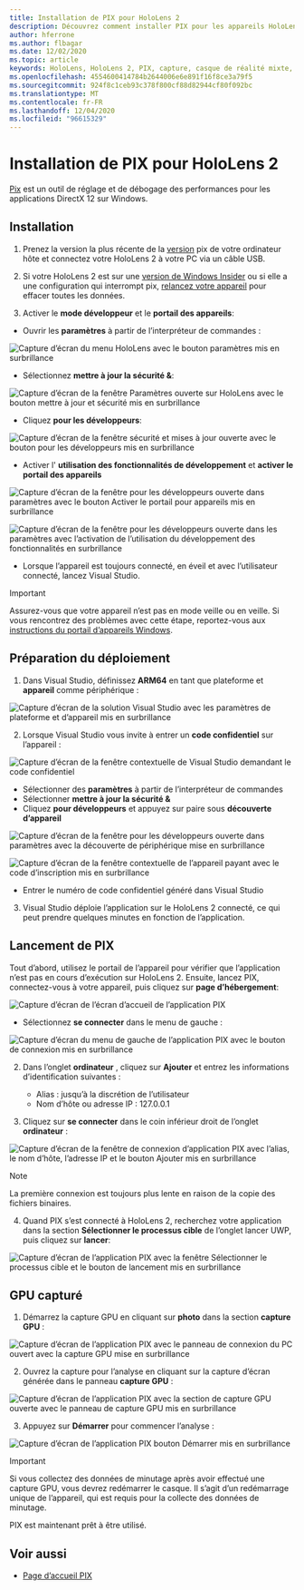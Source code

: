 ```yaml
---
title: Installation de PIX pour HoloLens 2
description: Découvrez comment installer PIX pour les appareils HoloLens 2.
author: hferrone
ms.author: flbagar
ms.date: 12/02/2020
ms.topic: article
keywords: HoloLens, HoloLens 2, PIX, capture, casque de réalité mixte, casque Windows Mixed realisation, casque de réalité virtuelle
ms.openlocfilehash: 4554600414784b2644006e6e891f16f8ce3a79f5
ms.sourcegitcommit: 924f8c1ceb93c378f800cf88d82944cf80f092bc
ms.translationtype: MT
ms.contentlocale: fr-FR
ms.lasthandoff: 12/04/2020
ms.locfileid: "96615329"
---
```

# <a name="installing-pix-for-hololens-2"></a>Installation de PIX pour HoloLens 2

[Pix](https://devblogs.microsoft.com/pix) est un outil de réglage et de débogage des performances pour les applications DirectX 12 sur Windows. 

## <a name="setup"></a>Installation

1. Prenez la version la plus récente de la [version]( https://devblogs.microsoft.com/pix/download) pix de votre ordinateur hôte et connectez votre HoloLens 2 à votre PC via un câble USB.

2. Si votre HoloLens 2 est sur une [version de Windows Insider](https://insider.windows.com) ou si elle a une configuration qui interrompt pix,  [relancez votre appareil](https://docs.microsoft.com/hololens/hololens-recovery) pour effacer toutes les données.

3. Activer le **mode développeur** et le **portail des appareils**:

* Ouvrir les **paramètres** à partir de l’interpréteur de commandes :

![Capture d’écran du menu HoloLens avec le bouton paramètres mis en surbrillance](images/pix-img-01.jpg)

* Sélectionnez **mettre à jour la sécurité &**:

![Capture d’écran de la fenêtre Paramètres ouverte sur HoloLens avec le bouton mettre à jour et sécurité mis en surbrillance](images/pix-img-02.jpg)

* Cliquez **pour les développeurs**:

![Capture d’écran de la fenêtre sécurité et mises à jour ouverte avec le bouton pour les développeurs mis en surbrillance](images/pix-img-03.jpg)

* Activer l' **utilisation des fonctionnalités de développement** et **activer le portail des appareils**

![Capture d’écran de la fenêtre pour les développeurs ouverte dans paramètres avec le bouton Activer le portail pour appareils mis en surbrillance](images/pix-img-04.jpg)

![Capture d’écran de la fenêtre pour les développeurs ouverte dans les paramètres avec l’activation de l’utilisation du développement des fonctionnalités en surbrillance](images/pix-img-05.jpg)

* Lorsque l’appareil est toujours connecté, en éveil et avec l’utilisateur connecté, lancez Visual Studio.

> [!IMPORTANT]
> Assurez-vous que votre appareil n’est pas en mode veille ou en veille. Si vous rencontrez des problèmes avec cette étape, reportez-vous aux [instructions du portail d’appareils Windows](https://docs.microsoft.com/windows/mixed-reality/develop/platform-capabilities-and-apis/using-the-windows-device-portal).

## <a name="preparing-for-deployment"></a>Préparation du déploiement

1. Dans Visual Studio, définissez **ARM64** en tant que plateforme et **appareil** comme périphérique :

![Capture d’écran de la solution Visual Studio avec les paramètres de plateforme et d’appareil mis en surbrillance](images/pix-img-06.png)

2. Lorsque Visual Studio vous invite à entrer un **code confidentiel** sur l’appareil :

![Capture d’écran de la fenêtre contextuelle de Visual Studio demandant le code confidentiel](images/pix-img-07.png)

* Sélectionner des **paramètres** à partir de l’interpréteur de commandes
* Sélectionner **mettre à jour la sécurité &**
* Cliquez **pour développeurs** et appuyez sur paire sous **découverte d’appareil** 

![Capture d’écran de la fenêtre pour les développeurs ouverte dans paramètres avec la découverte de périphérique mise en surbrillance](images/pix-img-08.jpg)

![Capture d’écran de la fenêtre contextuelle de l’appareil payant avec le code d’inscription mis en surbrillance](images/pix-img-09.jpg)

* Entrer le numéro de code confidentiel généré dans Visual Studio

3. Visual Studio déploie l’application sur le HoloLens 2 connecté, ce qui peut prendre quelques minutes en fonction de l’application.

## <a name="launching-pix"></a>Lancement de PIX

Tout d’abord, utilisez le portail de l’appareil pour vérifier que l’application n’est pas en cours d’exécution sur HoloLens 2. Ensuite, lancez PIX, connectez-vous à votre appareil, puis cliquez sur **page d’hébergement**:

![Capture d’écran de l’écran d’accueil de l’application PIX](images/pix-img-10.png)

* Sélectionnez **se connecter** dans le menu de gauche :

![Capture d’écran du menu de gauche de l’application PIX avec le bouton de connexion mis en surbrillance](images/pix-img-11.png)

2. Dans l’onglet **ordinateur** , cliquez sur **Ajouter** et entrez les informations d’identification suivantes :
    * Alias : jusqu’à la discrétion de l’utilisateur
    * Nom d’hôte ou adresse IP : 127.0.0.1

3. Cliquez sur **se connecter** dans le coin inférieur droit de l’onglet **ordinateur** :

![Capture d’écran de la fenêtre de connexion d’application PIX avec l’alias, le nom d’hôte, l’adresse IP et le bouton Ajouter mis en surbrillance](images/pix-img-12.png)

> [!NOTE]
> La première connexion est toujours plus lente en raison de la copie des fichiers binaires.

4. Quand PIX s’est connecté à HoloLens 2, recherchez votre application dans la section **Sélectionner le processus cible** de l’onglet lancer UWP, puis cliquez sur **lancer**:

![Capture d’écran de l’application PIX avec la fenêtre Sélectionner le processus cible et le bouton de lancement mis en surbrillance](images/pix-img-13.png)

## <a name="gpu-captured"></a>GPU capturé

1. Démarrez la capture GPU en cliquant sur **photo** dans la section **capture GPU** :

![Capture d’écran de l’application PIX avec le panneau de connexion du PC ouvert avec la capture GPU mise en surbrillance](images/pix-img-14.png)

2. Ouvrez la capture pour l’analyse en cliquant sur la capture d’écran générée dans le panneau **capture GPU** :

![Capture d’écran de l’application PIX avec la section de capture GPU ouverte avec le panneau de capture GPU mis en surbrillance](images/pix-img-15.png)

3. Appuyez sur **Démarrer** pour commencer l’analyse :

![Capture d’écran de l’application PIX bouton Démarrer mis en surbrillance](images/pix-img-16.png)

> [!IMPORTANT]
> Si vous collectez des données de minutage après avoir effectué une capture GPU, vous devrez redémarrer le casque. Il s’agit d’un redémarrage unique de l’appareil, qui est requis pour la collecte des données de minutage.

PIX est maintenant prêt à être utilisé.

## <a name="see-also"></a>Voir aussi
* [Page d’accueil PIX](https://devblogs.microsoft.com/pix)